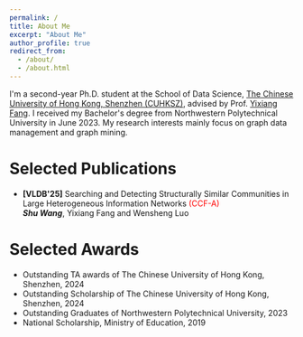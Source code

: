 ```yaml
---
permalink: /
title: About Me
excerpt: "About Me"
author_profile: true
redirect_from: 
  - /about/
  - /about.html
---
```


I'm a second-year Ph.D. student at the School of Data Science, [The Chinese University of Hong Kong, Shenzhen (CUHKSZ)](https://cuhk.edu.cn/zh-hans), advised by Prof. [Yixiang Fang](https://fangyixiang.github.io/). I received my Bachelor's degree from Northwestern Polytechnical University in June 2023. My research interests mainly focus on graph data management and graph mining.


# Selected Publications 

- **[VLDB'25]** Searching and Detecting Structurally Similar Communities in Large Heterogeneous Information Networks   <font color="#FF0000 ">(CCF-A)</font>  
_**Shu Wang**_, Yixiang Fang and Wensheng Luo

# Selected Awards
- Outstanding TA awards of The Chinese University of Hong Kong, Shenzhen, 2024
- Outstanding Scholarship of The Chinese University of Hong Kong, Shenzhen, 2024
- Outstanding Graduates of Northwestern Polytechnical University, 2023
- National Scholarship, Ministry of Education, 2019
